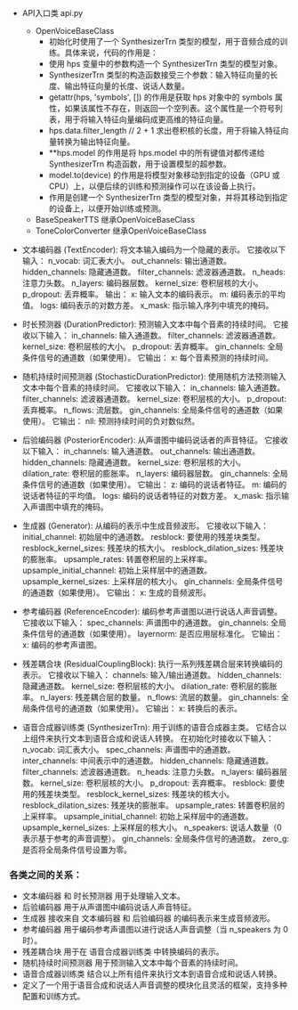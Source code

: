 
* API入口类 api.py
  * OpenVoiceBaseClass  
    * 初始化时使用了一个 SynthesizerTrn 类型的模型，用于音频合成的训练。具体来说，代码的作用是：
    * 使用 hps 变量中的参数构造一个 SynthesizerTrn 类型的模型对象。
    * SynthesizerTrn 类型的构造函数接受三个参数：输入特征向量的长度、输出特征向量的长度、说话人数量。
    * getattr(hps, 'symbols', []) 的作用是获取 hps 对象中的 symbols 属性，如果该属性不存在，则返回一个空列表。这个属性是一个符号列表，用于将输入特征向量编码成更高维的特征向量。
    * hps.data.filter_length // 2 + 1 求出卷积核的长度，用于将输入特征向量转换为输出特征向量。
    * **hps.model 的作用是将 hps.model 中的所有键值对都传递给 SynthesizerTrn 构造函数，用于设置模型的超参数。
    * model.to(device) 的作用是将模型对象移动到指定的设备（GPU 或 CPU）上，以便后续的训练和预测操作可以在该设备上执行。
    * 作用是创建一个 SynthesizerTrn 类型的模型对象，并将其移动到指定的设备上，以便开始训练或预测。
  * BaseSpeakerTTS 继承OpenVoiceBaseClass
  * ToneColorConverter 继承OpenVoiceBaseClass
* 文本编码器 (TextEncoder):
    将文本输入编码为一个隐藏的表示。
    它接收以下输入：
    n_vocab: 词汇表大小。
    out_channels: 输出通道数。
    hidden_channels: 隐藏通道数。
    filter_channels: 滤波器通道数。
    n_heads: 注意力头数。
    n_layers: 编码器层数。
    kernel_size: 卷积层核的大小。
    p_dropout: 丢弃概率。
    输出：
    x: 输入文本的编码表示。
    m: 编码表示的平均值。
    logs: 编码表示的对数方差。
    x_mask: 指示输入序列中填充的掩码。

* 时长预测器 (DurationPredictor):
  预测输入文本中每个音素的持续时间。
    它接收以下输入：
    in_channels: 输入通道数。
    filter_channels: 滤波器通道数。
    kernel_size: 卷积层核的大小。
    p_dropout: 丢弃概率。
    gin_channels: 全局条件信号的通道数（如果使用）。
    它输出：
    x: 每个音素预测的持续时间。

* 随机持续时间预测器 (StochasticDurationPredictor):
  使用随机方法预测输入文本中每个音素的持续时间。
    它接收以下输入：
    in_channels: 输入通道数。
    filter_channels: 滤波器通道数。
    kernel_size: 卷积层核的大小。
    p_dropout: 丢弃概率。
    n_flows: 流层数。
    gin_channels: 全局条件信号的通道数（如果使用）。
    它输出：
    nll: 预测持续时间的负对数似然。

* 后验编码器 (PosteriorEncoder):
  从声谱图中编码说话者的声音特征。
    它接收以下输入：
    in_channels: 输入通道数。
    out_channels: 输出通道数。
    hidden_channels: 隐藏通道数。
    kernel_size: 卷积层核的大小。
    dilation_rate: 卷积层的膨胀率。
    n_layers: 编码器层数。
    gin_channels: 全局条件信号的通道数（如果使用）。
    它输出：
    z: 编码的说话者特征。
    m: 编码的说话者特征的平均值。
    logs: 编码的说话者特征的对数方差。
    x_mask: 指示输入声谱图中填充的掩码。

* 生成器 (Generator):
  从编码的表示中生成音频波形。
    它接收以下输入：
    initial_channel: 初始层中的通道数。
    resblock: 要使用的残差块类型。
    resblock_kernel_sizes: 残差块的核大小。
    resblock_dilation_sizes: 残差块的膨胀率。
    upsample_rates: 转置卷积层的上采样率。
    upsample_initial_channel: 初始上采样层中的通道数。
    upsample_kernel_sizes: 上采样层的核大小。
    gin_channels: 全局条件信号的通道数（如果使用）。
    它输出：
    x: 生成的音频波形。

* 参考编码器 (ReferenceEncoder):
  编码参考声谱图以进行说话人声音调整。
    它接收以下输入：
    spec_channels: 声谱图中的通道数。
    gin_channels: 全局条件信号的通道数（如果使用）。
    layernorm: 是否应用层标准化。
    它输出：
    x: 编码的参考声谱图。

* 残差耦合块 (ResidualCouplingBlock):
    执行一系列残差耦合层来转换编码的表示。
    它接收以下输入：
    channels: 输入/输出通道数。
    hidden_channels: 隐藏通道数。
    kernel_size: 卷积层核的大小。
    dilation_rate: 卷积层的膨胀率。
    n_layers: 残差耦合层的数量。
    n_flows: 流层的数量。
    gin_channels: 全局条件信号的通道数（如果使用）。
    它输出：
    x: 转换后的表示。
* 语音合成器训练类 (SynthesizerTrn):
  用于训练的语音合成器主类。
  它结合以上组件来执行文本到语音合成和说话人转换。
  在初始化时接收以下输入：
    n_vocab: 词汇表大小。
    spec_channels: 声谱图中的通道数。
    inter_channels: 中间表示中的通道数。
    hidden_channels: 隐藏通道数。
    filter_channels: 滤波器通道数。
    n_heads: 注意力头数。
    n_layers: 编码器层数。
    kernel_size: 卷积层核的大小。
    p_dropout: 丢弃概率。
    resblock: 要使用的残差块类型。
    resblock_kernel_sizes: 残差块的核大小。
    resblock_dilation_sizes: 残差块的膨胀率。
    upsample_rates: 转置卷积层的上采样率。
    upsample_initial_channel: 初始上采样层中的通道数。
    upsample_kernel_sizes: 上采样层的核大小。
    n_speakers: 说话人数量（0 表示基于参考的声音调整）。
    gin_channels: 全局条件信号的通道数。
    zero_g: 是否将全局条件信号设置为零。

### 各类之间的关系：
* 文本编码器 和 时长预测器 用于处理输入文本。
* 后验编码器 用于从声谱图中编码说话人声音特征。
* 生成器 接收来自 文本编码器 和 后验编码器 的编码表示来生成音频波形。
* 参考编码器 用于编码参考声谱图以进行说话人声音调整（当 n_speakers 为 0 时）。
* 残差耦合块 用于在 语音合成器训练类 中转换编码的表示。
* 随机持续时间预测器 用于预测输入文本中每个音素的持续时间。
* 语音合成器训练类 结合以上所有组件来执行文本到语音合成和说话人转换。
* 定义了一个用于语音合成和说话人声音调整的模块化且灵活的框架，支持多种配置和训练方式。


